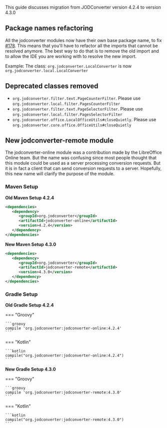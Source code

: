 This guide discusses migration from JODConverter version 4.2.4 to version 4.3.0

## Package names refactoring

All the jodconverter modules now have their own base package name, to
fix [#178](https://github.com/sbraconnier/jodconverter/issues/178). This means that you'll have to refactor all the
imports that cannot be resolved anymore. The best way to do that is to remove the old import and to allow the IDE you
are working with to resolve the new import.

Example:
The class: `org.jodconverter.LocalConverter` is now `org.jodconverter.local.LocalConverter`

## Deprecated classes removed

* `org.jodconverter.filter.text.PageCounterFilter`. Please use `org.jodconverter.local.filter.PagesCounterFilter`
* `org.jodconverter.filter.text.PageSelectorFilter`. Please use `org.jodconverter.local.filter.PagesSelectorFilter`
* `org.jodconverter.office.LocalOfficeUtils#closeQuietly`. Please use
  `org.jodconverter.core.office.OfficeUtils#closeQuietly`

## New jodconverter-remote module

The jodconverter-online module was a contribution made by the LibreOffice Online team. But the name was confusing since
most people thought that this module could be used as a server processing conversion requests. But it is in fact a
client that can send conversion requests to a server. Hopefully, this new name will clarify the purpose of the module.

### Maven Setup

**Old Maven Setup 4.2.4**

```xml
<dependencies>
   <dependency>
      <groupId>org.jodconverter</groupId>
      <artifactId>jodconverter-online</artifactId>
      <version>4.2.4</version>
   </dependency>
</dependencies>
```

**New Maven Setup 4.3.0**

```xml
<dependencies>
   <dependency>
      <groupId>org.jodconverter</groupId>
      <artifactId>jodconverter-remote</artifactId>
      <version>4.3.0</version>
   </dependency>
</dependencies>
```

### Gradle Setup

**Old Gradle Setup 4.2.4**

=== "Groovy"

    ```groovy
    compile 'org.jodconverter:jodconverter-online:4.2.4'
    ```

=== "Kotlin"

    ```kotlin
    compile("org.jodconverter:jodconverter-online:4.2.4")
    ```

**New Gradle Setup 4.3.0**

=== "Groovy"

    ```groovy
    compile 'org.jodconverter:jodconverter-remote:4.3.0'
    ```

=== "Kotlin"

    ```kotlin
    compile("org.jodconverter:jodconverter-remote:4.3.0")
    ```

